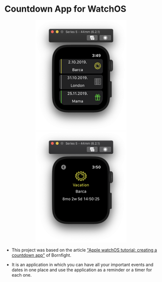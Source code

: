 # Countdown App for WatchOS

<p align="center">
  <img src="./readme/screenshot_eventList.png" width="300" height="363" />
  <img src="./readme/screenshot_eventDetails.png" width="300" height="363" /> 
</p>


- This project was based on the article ["Apple watchOS tutorial:
creating a countdown app"](https://www.bornfight.com/blog/apple-watchos-tutorial-creating-a-countdown-app/) of Bornfight.

- It is an application in which you can have all your important events and dates in one place and use the application as a reminder or a timer for each one.

